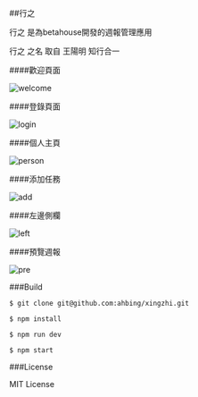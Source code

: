 ##行之

行之 是為betahouse開發的週報管理應用

行之 之名  取自 王陽明  知行合一


####歡迎頁面

![welcome](./rImages/index.png)

####登錄頁面

![login](./rImages/login.png)

####個人主頁

![person](./rImages/person.png)

####添加任務

![add](./rImages/add.png)

####左邊側欄
  
![left](./rImages/left.png)

####預覽週報

![pre](./rImages/pre.png)

###Build

```
$ git clone git@github.com:ahbing/xingzhi.git

$ npm install

$ npm run dev

$ npm start

```

###License

MIT License

